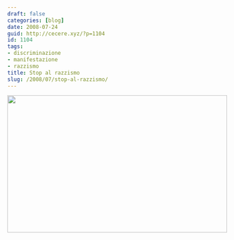 ```yaml
---
draft: false
categories: [blog]
date: 2008-07-24
guid: http://cecere.xyz/?p=1104
id: 1104
tags:
- discriminazione
- manifestazione
- razzismo
title: Stop al razzismo
slug: /2008/07/stop-al-razzismo/
---
```


<img src="http://cecere.xyz/wp-content/uploads/sites/3/2008/07/stoprazzismo.jpg" alt="" title="stoprazzismo" width="500" height="312" class="aligncenter size-full wp-image-1105" srcset="http://cecere.xyz/wp-content/uploads/sites/3/2008/07/stoprazzismo.jpg 630w, http://cecere.xyz/wp-content/uploads/sites/3/2008/07/stoprazzismo-300x188.jpg 300w" sizes="(max-width: 500px) 100vw, 500px" />
